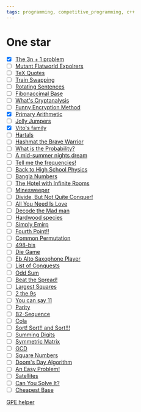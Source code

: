 ```yaml
---
tags: programming, competitive_programming, c++
---
```

# One star
- [x] [The 3n + 1 problem](https://zerojudge.tw/ShowProblem?problemid=c039)
- [ ] [Mutant Flatworld Expolrers](https://zerojudge.tw/ShowProblem?problemid=c082)
- [ ] [TeX Quotes](https://zerojudge.tw/ShowProblem?problemid=c007)
- [ ] [Train Swapping](https://zerojudge.tw/ShowProblem?problemid=e561)
- [ ] [Rotating Sentences](https://zerojudge.tw/ShowProblem?problemid=c045)
- [ ] [Fibonaccimal Base](https://zerojudge.tw/ShowProblem?problemid=a134)
- [ ] [What's Cryptanalysis](https://zerojudge.tw/ShowProblem?problemid=c044)
- [ ] [Funny Encryption Method](https://zerojudge.tw/ShowProblem?problemid=e545)
- [x] [Primary Arithmetic](https://zerojudge.tw/ShowProblem?problemid=c014)
- [ ] [Jolly Jumpers](https://zerojudge.tw/ShowProblem?problemid=d097)
- [x] [Vito's family](https://zerojudge.tw/ShowProblem?problemid=a737)
- [ ] [Hartals](https://zerojudge.tw/ShowProblem?problemid=e579)
- [ ] [Hashmat the Brave Warrior](https://zerojudge.tw/ShowProblem?problemid=a012)
- [ ] [What is the Probability?](https://zerojudge.tw/ShowProblem?problemid=e510)
- [ ] [A mid-summer nights dream](https://zerojudge.tw/ShowProblem?problemid=e606)
- [ ] [Tell me the frequencies!](https://zerojudge.tw/ShowProblem?problemid=c012)
- [ ] [Back to High School Physics](https://zerojudge.tw/ShowProblem?problemid=d226)
- [ ] [Bangla Numbers](https://zerojudge.tw/ShowProblem?problemid=a741)
- [ ] [The Hotel with Infinite Rooms](https://zerojudge.tw/ShowProblem?problemid=e555)
- [ ] [Minesweeper](https://zerojudge.tw/ShowProblem?problemid=e605)
- [ ] [Divide, But Not Quite Conquer!](https://zerojudge.tw/ShowProblem?problemid=e566)
- [ ] [All You Need Is Love](https://zerojudge.tw/ShowProblem?problemid=d306)
- [ ] [Decode the Mad man](https://zerojudge.tw/ShowProblem?problemid=e578)
- [ ] [Hardwood species](https://zerojudge.tw/ShowProblem?problemid=d492)
- [ ] [Simply Emirp](https://zerojudge.tw/ShowProblem?problemid=d387)
- [ ] [Fourth Point!!](https://zerojudge.tw/ShowProblem?problemid=e512)
- [ ] [Common Permutation](https://zerojudge.tw/ShowProblem?problemid=e507)
- [ ] [498-bis](https://zerojudge.tw/ShowProblem?problemid=f444)
- [ ] [Die Game](https://zerojudge.tw/ShowProblem?problemid=e516)
- [ ] [Eb Alto Saxophone Player](https://zerojudge.tw/ShowProblem?problemid=e531)
- [ ] [List of Conquests](https://zerojudge.tw/ShowProblem?problemid=a743)
- [ ] [Odd Sum](https://zerojudge.tw/ShowProblem?problemid=c022)
- [ ] [Beat the Spread!](https://zerojudge.tw/ShowProblem?problemid=c004)
- [ ] [Largest Squares](https://zerojudge.tw/ShowProblem?problemid=e575)
- [ ] [2 the 9s](https://zerojudge.tw/ShowProblem?problemid=d672)
- [ ] [You can say 11](https://zerojudge.tw/ShowProblem?problemid=d235)
- [ ] [Parity](https://zerojudge.tw/ShowProblem?problemid=a132)
- [ ] [B2-Sequence](https://zerojudge.tw/ShowProblem?problemid=d123)
- [ ] [Cola](https://zerojudge.tw/ShowProblem?problemid=d189)
- [ ] [Sort! Sort!! and Sort!!!](https://zerojudge.tw/ShowProblem?problemid=d750)
- [ ] [Summing Digits](https://zerojudge.tw/ShowProblem?problemid=c813)
- [ ] [Symmetric Matrix](https://zerojudge.tw/ShowProblem?problemid=e513)
- [ ] [GCD](https://zerojudge.tw/ShowProblem?problemid=d255)
- [ ] [Square Numbers](https://zerojudge.tw/ShowProblem?problemid=d186)
- [ ] [Doom's Day Algorithm](https://zerojudge.tw/ShowProblem?problemid=f709)
- [ ] [An Easy Problem!](https://onlinejudge.org/index.php?option=com_onlinejudge&Itemid=8&page=show_problem&problem=1034)
- [ ] [Satellites](https://onlinejudge.org/index.php?option=com_onlinejudge&Itemid=8&page=show_problem&problem=1162)
- [ ] [Can You Solve It?](https://onlinejudge.org/index.php?option=com_onlinejudge&Itemid=8&page=show_problem&problem=1583)
- [ ] [Cheapest Base](https://onlinejudge.org/index.php?option=com_onlinejudge&Itemid=8&page=show_problem&problem=1946)

[GPE helper](https://gpe-helper.setsal.dev/problems)